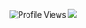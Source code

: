 ![Profile Views](https://komarev.com/ghpvc/?username=Hesalz&label=PROFILE+VIEWS)
![ ](https://animesher.com/orig/0/74/749/7497/animesher.com_noragami-yato-killing-749768.gif)
